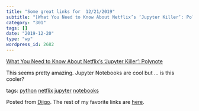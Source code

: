 ```yaml
---
title: "Some great links for  12/21/2019"
subtitle: "[What You Need to Know About Netflix’s ‘Jupyter Killer’: Polynote ](https://towardsdatascience.com/w..."
category: "301"
tags: []
date: "2019-12-20"
type: "wp"
wordpress_id: 2682
---
```

[What You Need to Know About Netflix’s ‘Jupyter Killer’: Polynote ](https://towardsdatascience.com/what-you-need-to-know-about-netflixs-jupyter-killer-polynote-dbe7106145f5) 

This seems pretty amazing. Jupyter Notebooks are cool but … is this cooler?

 tags: [python](https://www.diigo.com/user/pitosalas/python) [netflix](https://www.diigo.com/user/pitosalas/netflix) [jupyter](https://www.diigo.com/user/pitosalas/jupyter) [notebooks](https://www.diigo.com/user/pitosalas/notebooks)

Posted from [Diigo](https://www.diigo.com). The rest of my favorite links are [here](https://www.diigo.com/user/pitosalas).